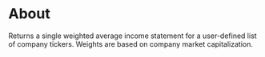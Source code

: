 # About
Returns a single weighted average income statement for a user-defined list of company tickers.
Weights are based on company market capitalization. 
